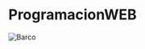 # ProgramacionWEB
![Barco](https://i.pinimg.com/564x/fe/86/fb/fe86fb835040ea2e395807e7e3bc5562.jpg)
